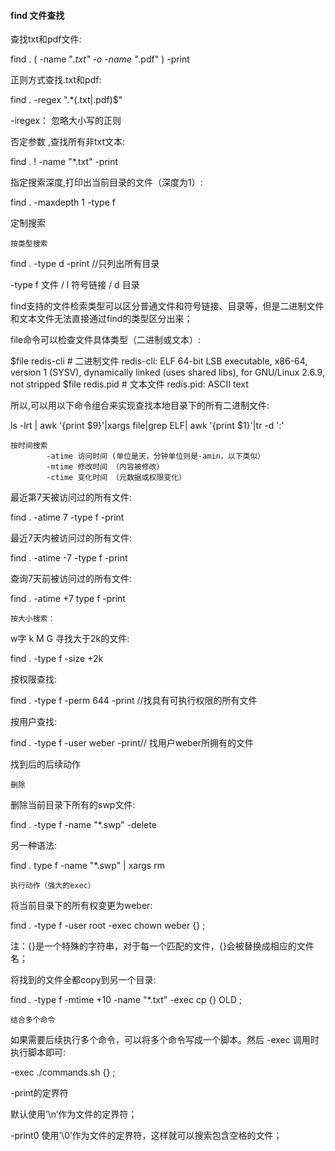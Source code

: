 
#### find 文件查找

查找txt和pdf文件:

find . \( -name "*.txt" -o -name "*.pdf" \) -print

正则方式查找.txt和pdf:

find . -regex  ".*\(\.txt|\.pdf\)$"

-iregex： 忽略大小写的正则

否定参数 ,查找所有非txt文本:

find . ! -name "*.txt" -print

指定搜索深度,打印出当前目录的文件（深度为1）:

find . -maxdepth 1 -type f

定制搜索

    按类型搜索

find . -type d -print  //只列出所有目录

-type f 文件 / l 符号链接 / d 目录

find支持的文件检索类型可以区分普通文件和符号链接、目录等，但是二进制文件和文本文件无法直接通过find的类型区分出来；

file命令可以检查文件具体类型（二进制或文本）:

$file redis-cli  # 二进制文件
redis-cli: ELF 64-bit LSB executable, x86-64, version 1 (SYSV), dynamically linked (uses shared libs), for GNU/Linux 2.6.9, not stripped
$file redis.pid  # 文本文件
redis.pid: ASCII text

所以,可以用以下命令组合来实现查找本地目录下的所有二进制文件:

ls -lrt | awk '{print $9}'|xargs file|grep  ELF| awk '{print $1}'|tr -d ':'

    按时间搜索
            -atime 访问时间 (单位是天，分钟单位则是-amin，以下类似）
            -mtime 修改时间 （内容被修改）
            -ctime 变化时间 （元数据或权限变化）

最近第7天被访问过的所有文件:

find . -atime 7 -type f -print

最近7天内被访问过的所有文件:

find . -atime -7 -type f -print

查询7天前被访问过的所有文件:

find . -atime +7 type f -print

    按大小搜索：

w字 k M G 寻找大于2k的文件:

find . -type f -size +2k

按权限查找:

find . -type f -perm 644 -print //找具有可执行权限的所有文件

按用户查找:

find . -type f -user weber -print// 找用户weber所拥有的文件

找到后的后续动作

    删除

删除当前目录下所有的swp文件:

find . -type f -name "*.swp" -delete

另一种语法:

find . type f -name "*.swp" | xargs rm

    执行动作（强大的exec）

将当前目录下的所有权变更为weber:

find . -type f -user root -exec chown weber {} \;

注：{}是一个特殊的字符串，对于每一个匹配的文件，{}会被替换成相应的文件名；

将找到的文件全都copy到另一个目录:

find . -type f -mtime +10 -name "*.txt" -exec cp {} OLD \;

    结合多个命令

如果需要后续执行多个命令，可以将多个命令写成一个脚本。然后 -exec 调用时执行脚本即可:

-exec ./commands.sh {} \;

-print的定界符

默认使用’\n’作为文件的定界符；

-print0 使用’\0’作为文件的定界符，这样就可以搜索包含空格的文件；

